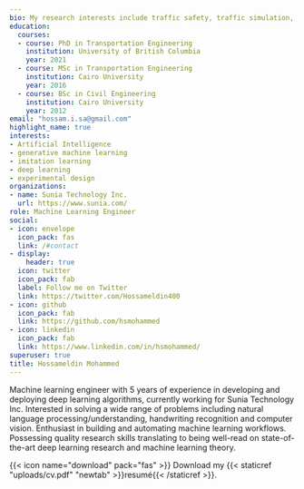 ```yaml
---
bio: My research interests include traffic safety, traffic simulation, transportation demand modeling, generative machine learning, imitation learning, deep learning and experimental design.
education:
  courses:
  - course: PhD in Transportation Engineering
    institution: University of British Columbia
    year: 2021
  - course: MSc in Transportation Engineering
    institution: Cairo University
    year: 2016
  - course: BSc in Civil Engineering
    institution: Cairo University
    year: 2012
email: "hossam.i.sa@gmail.com"
highlight_name: true
interests:
- Artificial Intelligence
- generative machine learning
- imitation learning
- deep learning
- experimental design
organizations:
- name: Sunia Technology Inc.
  url: https://www.sunia.com/
role: Machine Learning Engineer
social:
- icon: envelope
  icon_pack: fas
  link: /#contact
- display:
    header: true
  icon: twitter
  icon_pack: fab
  label: Follow me on Twitter
  link: https://twitter.com/Hossameldin400
- icon: github
  icon_pack: fab
  link: https://github.com/hsmohammed
- icon: linkedin
  icon_pack: fab
  link: https://www.linkedin.com/in/hsmohammed/
superuser: true
title: Hossameldin Mohammed
---
```


Machine learning engineer with 5 years of experience in developing and deploying deep learning algorithms, currently working for Sunia Technology Inc. Interested in solving a wide range of problems including natural language processing/understanding, handwriting recognition and computer vision. Enthusiast in building and automating machine learning workflows. Possessing quality research skills translating to being well-read on state-of-the-art deep learning research and machine learning theory.

{{< icon name="download" pack="fas" >}} Download my {{< staticref "uploads/cv.pdf" "newtab" >}}resumé{{< /staticref >}}.
